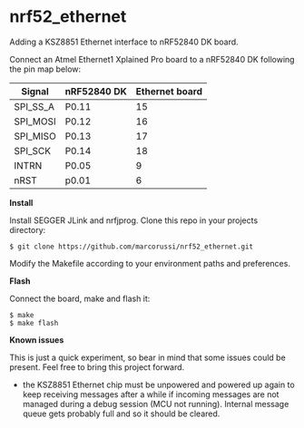 # nrf52_ethernet
Adding a KSZ8851 Ethernet interface to nRF52840 DK board.

Connect an Atmel Ethernet1 Xplained Pro board to a nRF52840 DK following the pin map below: 

| Signal | nRF52840 DK | Ethernet board |
| --- | --- | --- |
| SPI_SS_A | P0.11 | 15 |
| SPI_MOSI | P0.12 | 16 |
| SPI_MISO | P0.13 | 17 |
| SPI_SCK | P0.14 | 18 |
| INTRN | P0.05 | 9 |
| nRST | p0.01 | 6 |


**Install**

Install SEGGER JLink and nrfjprog. Clone this repo in your projects directory:

    $ git clone https://github.com/marcorussi/nrf52_ethernet.git

Modify the Makefile according to your environment paths and preferences.


**Flash**

Connect the board, make and flash it:
 
    $ make
    $ make flash


**Known issues**

This is just a quick experiment, so bear in mind that some issues could be present. Feel free to bring this project forward.
* the KSZ8851 Ethernet chip must be unpowered and powered up again to keep receiving messages after a while if incoming  messages are not managed during a debug session (MCU not running). Internal message queue gets probably full and so it should be cleared.


